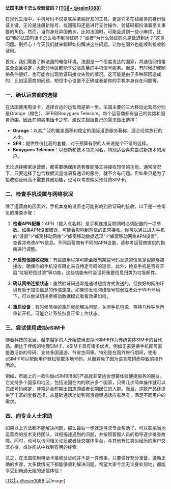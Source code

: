 **法国电话卡怎么收验证码？[[TG💪+ @esim1088](https://t.me/s/esim1088)]**

在现代生活中，手机号码不仅是联系亲朋好友的工具，更是许多在线服务的身份验证关键。无论是注册新账号、找回密码还是进行支付操作，验证码都扮演着至关重要的角色。然而，当你身处异国他乡，比如法国时，可能会遇到一些小麻烦，比如“我的法国电话卡怎么收不到验证码？”或者“为什么验证码总是延迟到达？”这类问题。别担心！今天我们就来聊聊如何解决这些问题，让你在国外也能顺利接收验证码。

首先，我们需要了解法国的电信环境。法国是一个高度发达的国家，其通信网络覆盖全面且稳定，大部分地区都能享受高质量的手机信号服务。但是，有时候即使网络条件很好，也可能会出现验证码接收失败的情况。这可能是由于多种原因造成的，比如运营商的问题、短信中心设置不正确或者是你的手机本身存在问题等。

### 一、确认运营商的选择

在法国使用电话卡，选择合适的运营商是第一步。法国主要的三大移动运营商分别是Orange（橙色）、SFR和Bouygues Telecom。每个运营商都有自己的优势和服务范围，因此在购买电话卡之前，建议先根据自己的需求做出选择：

- **Orange**：以其广泛的覆盖面积和稳定的国际漫游服务著称，适合经常旅行的人士。
- **SFR**：提供性价比高的套餐，对于预算有限的人来说是个不错的选择。
- **Bouygues Telecom**：以创新和技术领先闻名，特别适合喜欢尝试新技术的用户。

无论选择哪家运营商，都需要确保所选套餐能够支持接收短信的功能。通常情况下，只要选择了包含数据流量或语音通话的服务，就不会有问题。但如果只是为了接收验证码而不需要其他功能，也可以考虑购买预付费SIM卡。

### 二、检查手机设置与网络状况

除了运营商的因素外，手机本身的设置也可能影响到验证码的接收。以下是一些常见的排查步骤：

1. **检查APN配置**：APN（接入点名称）是手机连接互联网时必须配置的一项参数。如果APN设置错误，可能会影响到短信的正常接收。你可以通过进入手机的“设置”>“蜂窝移动网络”>“蜂窝移动数据选项”>“蜂窝移动网络APN设置”，查看并修改APN信息。不同运营商有不同的APN设置，请参考运营商提供的指南进行调整。

2. **开启短信接收权限**：有些应用程序可能会限制某些号码发送的信息是否能够被接收。确保你的手机没有阻止来自特定号码的短信。此外，检查手机是否有开启“垃圾短信过滤”等功能，这些功能有时会误将重要信息归类为垃圾邮件。

3. **确认网络连接状态**：虽然验证码通常是通过短信方式发送的，但良好的网络环境有助于加快信息的传递速度。如果你发现网络信号较弱或者处于WiFi环境下，可以尝试切换至移动数据模式看看效果如何。

4. **重启设备**：有时候简单的重启就能解决问题。关闭手机电源，等待几秒钟后再重新开机，可能会让系统恢复正常工作状态。

### 三、尝试使用虚拟eSIM卡

随着科技的发展，越来越多的人开始使用虚拟eSIM卡作为传统实体SIM卡的替代品。相比于传统的物理SIM卡，eSIM卡具有诸多优点，例如无需更换手机即可直接激活新的号码、支持多国漫游、节省空间等。特别是在国外旅行期间，使用eSIM卡可以帮助用户轻松获取本地号码，从而避免了因为语言障碍而导致的操作困难。

例如，市面上的一款叫做eSIM1088的产品就非常适合想要体验便捷服务的朋友。它支持多个国家和地区，包括法国在内的欧洲多个国家，只需几步简单操作就可以完成号码绑定，非常适合短期出国旅游或者长期居住的人群。而且，这款产品还提供了丰富的套餐选择，从基础通话功能到高清视频通话应有尽有，满足不同用户的需求。

### 四、向专业人士求助

如果以上方法都不能解决问题，那么最后一步就是寻求专业帮助了。可以联系当地运营商的技术支持团队，详细描述遇到的问题，并按照客服人员的指导逐步排查故障。同时，也可以访问相关论坛或者社交媒体平台，与其他有过类似经历的用户交流心得，或许能从中找到有用的线索。

总之，在法国使用电话卡接收验证码并不是一件难事，只要做好充分准备，遵循正确的步骤，大多数情况下都能够顺利解决问题。希望大家今后无论身处何地，都能享受到畅通无阻的通信体验！

[[TG💪+ @esim1088](https://t.me/s/esim1088) ![Image](https://i.postimg.cc/4NQfJmqS/Snipaste-2025-05-13-00-14-12.png)]